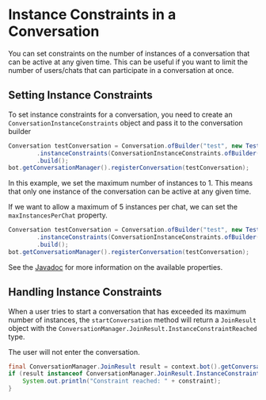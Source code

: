 # Instance Constraints in a Conversation
You can set constraints on the number of instances of a conversation that can be active at any given time. This can be useful if you want to limit the number of users/chats that can participate in a conversation at once.

## Setting Instance Constraints
To set instance constraints for a conversation, you need to create an `ConversationInstanceConstraints` object and pass it to the conversation builder

```java
Conversation testConversation = Conversation.ofBuilder("test", new TestConversation())
        .instanceConstraints(ConversationInstanceConstraints.ofBuilder().maxInstances(1).build())
        .build();
bot.getConversationManager().registerConversation(testConversation);
```

In this example, we set the maximum number of instances to 1. This means that only one instance of the conversation can be active at any given time.

If we want to allow a maximum of 5 instances per chat, we can set the `maxInstancesPerChat` property.

```java
Conversation testConversation = Conversation.ofBuilder("test", new TestConversation())
        .instanceConstraints(ConversationInstanceConstraints.ofBuilder().maxInstancesPerChat(1).build())
        .build();
bot.getConversationManager().registerConversation(testConversation);
```

See the [Javadoc](https://somejavadoc) for more information on the available properties.

## Handling Instance Constraints
When a user tries to start a conversation that has exceeded its maximum number of instances, the `startConversation` method will return a `JoinResult` object with the `ConversationManager.JoinResult.InstanceConstraintReached` type.

The user will not enter the conversation.

```java
final ConversationManager.JoinResult result = context.bot().getConversationManager().joinConversation(...);
if (result instanceof ConversationManager.JoinResult.InstanceConstraintReached(String constraint)) {
    System.out.println("Constraint reached: " + constraint);
}
```

